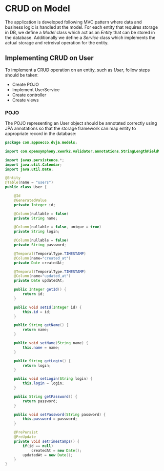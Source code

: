 # CRUD on Model

The application is developed following MVC pattern where data and business logic is handled at the model. For each
entity that requires storage in DB, we define a _Model_ class which act as an _Entity_ that can be stored in the
database. Additionally we define a _Service_ class which implements the actual storage and retreival operation for the
entity.

## Implementing CRUD on User

To implement a CRUD operation on an entity, such as _User_, follow steps should be taken:

* Create POJO
* Implement UserService
* Create controller
* Create views

### POJO

The POJO representing an User object should be annotated correctly using JPA annotations so that the storage framework
can map entity to appropriate record in the database:

```java
package com.appsecco.dvja.models;

import com.opensymphony.xwork2.validator.annotations.StringLengthFieldValidator;

import javax.persistence.*;
import java.util.Calendar;
import java.util.Date;

@Entity
@Table(name = "users")
public class User {

    @Id
    @GeneratedValue
    private Integer id;

    @Column(nullable = false)
    private String name;

    @Column(nullable = false, unique = true)
    private String login;

    @Column(nullable = false)
    private String password;

    @Temporal(TemporalType.TIMESTAMP)
    @Column(name="created_at")
    private Date createdAt;

    @Temporal(TemporalType.TIMESTAMP)
    @Column(name="updated_at")
    private Date updatedAt;

    public Integer getId() {
        return id;
    }

    public void setId(Integer id) {
        this.id = id;
    }

    public String getName() {
        return name;
    }

    public void setName(String name) {
        this.name = name;
    }

    public String getLogin() {
        return login;
    }

    public void setLogin(String login) {
        this.login = login;
    }

    public String getPassword() {
        return password;
    }

    public void setPassword(String password) {
        this.password = password;
    }

    @PrePersist
    @PreUpdate
    private void setTimestamps() {
        if(id == null)
            createdAt = new Date();
        updatedAt = new Date();
    }
}
```



